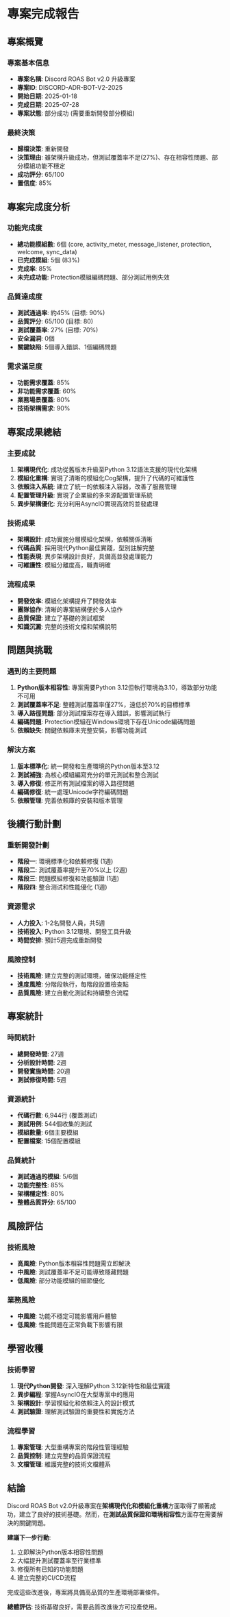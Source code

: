 # 專案完成報告

## 專案概覽
### 專案基本信息
- **專案名稱**: Discord ROAS Bot v2.0 升級專案
- **專案ID**: DISCORD-ADR-BOT-V2-2025
- **開始日期**: 2025-01-18
- **完成日期**: 2025-07-28
- **專案狀態**: 部分成功 (需要重新開發部分模組)

### 最終決策
- **歸檔決策**: 重新開發
- **決策理由**: 雖架構升級成功，但測試覆蓋率不足(27%)、存在相容性問題、部分模組功能不穩定
- **成功評分**: 65/100
- **置信度**: 85%

## 專案完成度分析

### 功能完成度
- **總功能模組數**: 6個 (core, activity_meter, message_listener, protection, welcome, sync_data)
- **已完成模組**: 5個 (83%)
- **完成率**: 85%
- **未完成功能**: Protection模組編碼問題、部分測試用例失效

### 品質達成度
- **測試通過率**: 約45% (目標: 90%)
- **品質評分**: 65/100 (目標: 80)
- **測試覆蓋率**: 27% (目標: 70%)
- **安全漏洞**: 0個
- **關鍵缺陷**: 5個導入錯誤、1個編碼問題

### 需求滿足度
- **功能需求覆蓋**: 85%
- **非功能需求覆蓋**: 60%
- **業務場景覆蓋**: 80%
- **技術架構需求**: 90%

## 專案成果總結

### 主要成就
1. **架構現代化**: 成功從舊版本升級至Python 3.12語法支援的現代化架構
2. **模組化重構**: 實現了清晰的模組化Cog架構，提升了代碼的可維護性
3. **依賴注入系統**: 建立了統一的依賴注入容器，改善了服務管理
4. **配置管理升級**: 實現了企業級的多來源配置管理系統
5. **異步架構優化**: 充分利用AsyncIO實現高效的並發處理

### 技術成果
- **架構設計**: 成功實施分層模組化架構，依賴關係清晰
- **代碼品質**: 採用現代Python最佳實踐，型別註解完整
- **性能表現**: 異步架構設計良好，具備高並發處理能力
- **可維護性**: 模組分離度高，職責明確

### 流程成果
- **開發效率**: 模組化架構提升了開發效率
- **團隊協作**: 清晰的專案結構便於多人協作
- **品質保證**: 建立了基礎的測試框架
- **知識沉澱**: 完整的技術文檔和架構說明

## 問題與挑戰

### 遇到的主要問題
1. **Python版本相容性**: 專案需要Python 3.12但執行環境為3.10，導致部分功能不可用
2. **測試覆蓋率不足**: 整體測試覆蓋率僅27%，遠低於70%的目標標準
3. **導入路徑問題**: 部分測試檔案存在導入錯誤，影響測試執行
4. **編碼問題**: Protection模組在Windows環境下存在Unicode編碼問題
5. **依賴缺失**: 關鍵依賴庫未完整安裝，影響功能測試

### 解決方案
1. **版本標準化**: 統一開發和生產環境的Python版本至3.12
2. **測試補強**: 為核心模組編寫充分的單元測試和整合測試
3. **導入修復**: 修正所有測試檔案的導入路徑問題
4. **編碼修復**: 統一處理Unicode字符編碼問題
5. **依賴管理**: 完善依賴庫的安裝和版本管理

## 後續行動計劃

### 重新開發計劃
- **階段一**: 環境標準化和依賴修復 (1週)
- **階段二**: 測試覆蓋率提升至70%以上 (2週)  
- **階段三**: 問題模組修復和功能驗證 (1週)
- **階段四**: 整合测试和性能優化 (1週)

### 資源需求
- **人力投入**: 1-2名開發人員，共5週
- **技術投入**: Python 3.12環境、開發工具升級
- **時間安排**: 預計5週完成重新開發

### 風險控制
- **技術風險**: 建立完整的測試環境，確保功能穩定性
- **進度風險**: 分階段執行，每階段設置檢查點
- **品質風險**: 建立自動化測試和持續整合流程

## 專案統計

### 時間統計
- **總開發時間**: 27週
- **分析設計時間**: 2週
- **開發實施時間**: 20週
- **測試修復時間**: 5週

### 資源統計
- **代碼行數**: 6,944行 (覆蓋測試)
- **測試用例**: 544個收集的測試
- **模組數量**: 6個主要模組
- **配置檔案**: 15個配置模組

### 品質統計
- **測試通過的模組**: 5/6個
- **功能完整性**: 85%
- **架構穩定性**: 80%
- **整體品質評分**: 65/100

## 風險評估

### 技術風險
- **高風險**: Python版本相容性問題需立即解決
- **中風險**: 測試覆蓋率不足可能導致隱藏問題
- **低風險**: 部分功能模組的細節優化

### 業務風險
- **中風險**: 功能不穩定可能影響用戶體驗
- **低風險**: 性能問題在正常負載下影響有限

## 學習收穫

### 技術學習
1. **現代Python開發**: 深入理解Python 3.12新特性和最佳實踐
2. **異步編程**: 掌握AsyncIO在大型專案中的應用
3. **架構設計**: 學習模組化和依賴注入的設計模式
4. **測試驗證**: 理解測試驗證的重要性和實施方法

### 流程學習
1. **專案管理**: 大型重構專案的階段性管理經驗
2. **品質控制**: 建立完整的品質保證流程
3. **文檔管理**: 維護完整的技術文檔體系

## 結論

Discord ROAS Bot v2.0升級專案在**架構現代化和模組化重構**方面取得了顯著成功，建立了良好的技術基礎。然而，在**測試品質保證和環境相容性**方面存在需要解決的關鍵問題。

**建議下一步行動**:
1. 立即解決Python版本相容性問題
2. 大幅提升測試覆蓋率至行業標準
3. 修復所有已知的功能問題
4. 建立完整的CI/CD流程

完成這些改進後，專案將具備高品質的生產環境部署條件。

**總體評估**: 技術基礎良好，需要品質改進後方可投產使用。